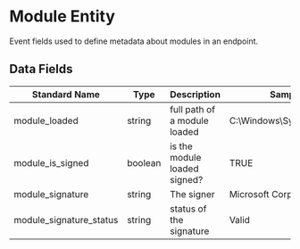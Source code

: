 # Module Entity
Event fields used to define metadata about modules in an endpoint.

## Data Fields
|Standard Name|Type|Description|Sample Value|
|---|---|---|---|
|module_loaded|string|full path of a module loaded|C:\Windows\System32\msvcrt.dll|
|module_is_signed|boolean|is the module loaded signed?|TRUE|
|module_signature|string|The signer|Microsoft Corporation|
|module_signature_status|string|status of the signature|Valid|